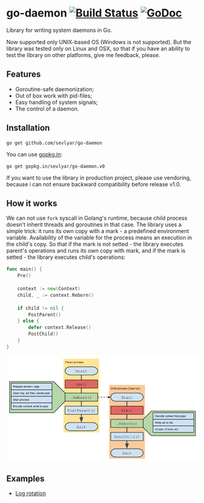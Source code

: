 # go-daemon [![Build Status](https://travis-ci.org/sevlyar/go-daemon.svg?branch=master)](https://travis-ci.org/sevlyar/go-daemon) [![GoDoc](https://godoc.org/github.com/sevlyar/go-daemon?status.svg)](https://godoc.org/github.com/sevlyar/go-daemon)

Library for writing system daemons in Go.

Now supported only UNIX-based OS (Windows is not supported). But the library was tested only on Linux
and OSX, so that if you have an ability to test the library on other platforms, give me feedback, please.

## Features

* Goroutine-safe daemonization;
* Out of box work with pid-files;
* Easy handling of system signals;
* The control of a daemon.

## Installation

	go get github.com/sevlyar/go-daemon

You can use [gopkg.in](http://labix.org/gopkg.in):

	go get gopkg.in/sevlyar/go-daemon.v0

If you want to use the library in production project, please use vendoring,
because i can not ensure backward compatibility before release v1.0.

## How it works

We can not use `fork` syscall in Golang's runtime, because child process doesn't inherit
threads and goroutines in that case. The library uses a simple trick: it runs its own copy with
a mark - a predefined environment variable. Availability of the variable for the process means
an execution in the child's copy. So that if the mark is not setted - the library executes
parent's operations and runs its own copy with mark, and if the mark is setted - the library
executes child's operations:

```go
func main() {
	Pre()

	context := new(Context)
	child, _ := context.Reborn()

	if child != nil {
		PostParent()
	} else {
		defer context.Release()
		PostChild()
	}
}
```

![](img/idea.png)

## Examples

* [Log rotation](examples/cmd/gd-log-rotation/)

